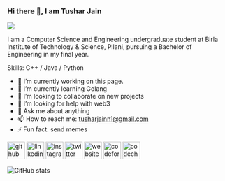 ### Hi there 👋, I am Tushar Jain
![](https://raw.githubusercontent.com/rodrigograca31/rodrigograca31/master/matrix.svg)

I am a Computer Science and Engineering undergraduate student at Birla Institute of Technology & Science, Pilani, pursuing a Bachelor of Engineering in my final year.

Skills: C++ / Java / Python

- 🔭 I’m currently working on this page. 
- 🌱 I’m currently learning Golang 
- 👯 I’m looking to collaborate on new projects 
- 🤔 I’m looking for help with web3 
- 💬 Ask me about anything 
- 📫 How to reach me: tusharjainn1@gmail.com 
- ⚡ Fun fact: send memes 


[<img src='https://cdn.jsdelivr.net/npm/simple-icons@3.0.1/icons/github.svg' alt='github' height='40'>](https://github.com/tusharjain1003)  [<img src='https://cdn.jsdelivr.net/npm/simple-icons@3.0.1/icons/linkedin.svg' alt='linkedin' height='40'>](https://www.linkedin.com/in/https://www.linkedin.com/in/tushar-jain-1003//)  [<img src='https://cdn.jsdelivr.net/npm/simple-icons@3.0.1/icons/instagram.svg' alt='instagram' height='40'>](https://www.instagram.com/https://www.instagram.com/_tushar_jain__//)  [<img src='https://cdn.jsdelivr.net/npm/simple-icons@3.0.1/icons/twitter.svg' alt='twitter' height='40'>](https://twitter.com/https://twitter.com/tusharjain1003)  [<img src='https://cdn.jsdelivr.net/npm/simple-icons@3.0.1/icons/icloud.svg' alt='website' height='40'>](https://tusharjain1003.netlify.app/)  [<img src='https://cdn.jsdelivr.net/npm/simple-icons@3.0.1/icons/codeforces.svg' alt='codeforces' height='40'>](https://codeforces.com/profile/tusharjain1003)  [<img src='https://cdn.jsdelivr.net/npm/simple-icons@3.0.1/icons/codechef.svg' alt='codechef' height='40'>](https://www.codechef.com/users/tusharjain1003)  

![GitHub stats](https://github-readme-stats.vercel.app/api?username=tusharjain1003&show_icons=true)  

